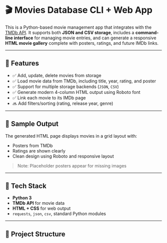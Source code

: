 # 🎬 Movies Database CLI + Web App

This is a Python-based movie management app that integrates with the [TMDb API](https://www.themoviedb.org/documentation/api). It supports both **JSON and CSV storage**, includes a **command-line interface** for managing movie entries, and can generate a responsive **HTML movie gallery** complete with posters, ratings, and future IMDb links.

---

## 🚀 Features

- ✅ Add, update, delete movies from storage
- ✅ Load movie data from TMDb, including title, year, rating, and poster
- ✅ Support for multiple storage backends (`JSON`, `CSV`)
- ✅ Generate modern 4-column HTML output using Roboto font
- ✅ Link each movie to its IMDb page
- 🔜 Add filters/sorting (rating, release year, genre)

---

## 📸 Sample Output

The generated HTML page displays movies in a grid layout with:
- Posters from TMDb
- Ratings are shown clearly
- Clean design using Roboto and responsive layout

> Note: Placeholder posters appear for missing images

---

## 🧰 Tech Stack

- **Python 3**
- **TMDb API** for movie data
- **HTML + CSS** for web output
- `requests`, `json`, `csv`, standard Python modules

---

## 📂 Project Structure

